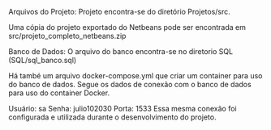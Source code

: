 Arquivos do Projeto:
Projeto encontra-se do diretório Projetos/src.

Uma cópia do projeto exportado do Netbeans pode ser encontrada em src/projeto_completo_netbeans.zip

Banco de Dados:
O arquivo do banco encontra-se no diretorio SQL (SQL/sql_banco.sql)

Há també um arquivo docker-compose.yml que criar um container para uso do banco de dados. Segue os dados de conexão com o banco de dados para uso do container Docker.

Usuário: sa
Senha: julio102030
Porta: 1533
Essa mesma conexão foi configurada e utilizada durante o desenvolvimento do projeto.
